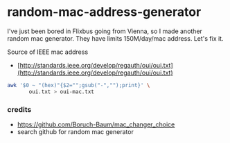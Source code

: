 # random-mac-address-generator

I've just been bored in Flixbus going from Vienna, so I made another random mac generator.
They have limits 150M/day/mac address. Let's fix it.

Source of IEEE mac address
  * [http://standards.ieee.org/develop/regauth/oui/oui.txt](http://standards.ieee.org/develop/regauth/oui/oui.txt)

```sh
awk '$0 ~ "(hex)"{$2="";gsub("-","");print}' \
       oui.txt > oui-mac.txt
```

### credits

* https://github.com/Boruch-Baum/mac_changer_choice
* search github for random mac generator
